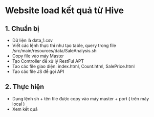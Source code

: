 # Website load kết quả từ Hive

## 1. Chuẩn bị
- Dữ liện là data_1.csv
- Viết các lệnh thực thi như tạo table, query trong file /src/main/resources/data/SaleAnalysis.sh
- Copy file vào máy Master
- Tạo Controller để xử lý RestFul APT
- Tao các file giao diện: index.html, Count.html, SalePrice.html
- Tạo các file JS để gọi API
## 2. Thực hiện
- Dụng lệnh sh + tên file được copy vào máy master + port ( trên máy local )
- Xem kết quả